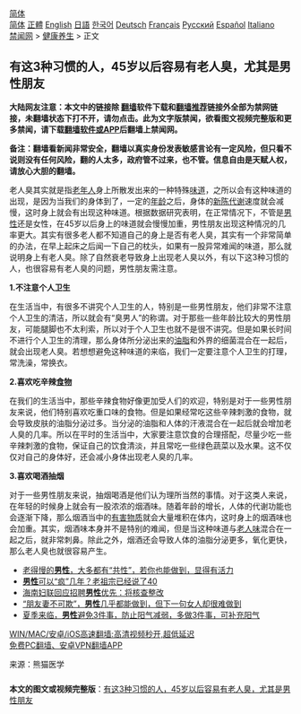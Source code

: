 <!-- 面包屑导航 --> <div class="breadcrumb"><!-- GTranslate: https://gtranslate.io/ -->  <div class="switcher notranslate">  <div class="selected">  <a href="#" onclick="return false;"> 简体</a>  </div>  <div class="option">  <a href="https://www.bannedbook.org" onclick="doGTranslate('zh-CN|zh-CN');jQuery('div.switcher div.selected a').html(jQuery(this).html());return false;" title="简体中文" class="nturl selected"> 简体</a>  <a href="https://www.bannedbook.org/zh-tw/" onclick="doGTranslate('zh-CN|zh-TW');jQuery('div.switcher div.selected a').html(jQuery(this).html());return false;" title="繁體中文" class="nturl"> 正體</a>  <a href="https://www.bannedbook.org/en/" onclick="doGTranslate('zh-CN|en');jQuery('div.switcher div.selected a').html(jQuery(this).html());return false;" title="English" class="nturl"> English</a>  <a href="https://www.bannedbook.org/ja/" onclick="doGTranslate('zh-CN|ja');jQuery('div.switcher div.selected a').html(jQuery(this).html());return false;" title="日本語" class="nturl"> 日語</a>  <a href="https://www.bannedbook.org/ko/" onclick="doGTranslate('zh-CN|ko');jQuery('div.switcher div.selected a').html(jQuery(this).html());return false;" title="한국어" class="nturl"> 한국어</a>  <a href="https://www.bannedbook.org/de/" onclick="doGTranslate('zh-CN|de');jQuery('div.switcher div.selected a').html(jQuery(this).html());return false;" title="Deutsch" class="nturl"> Deutsch</a>  <a href="https://www.bannedbook.org/fr/" onclick="doGTranslate('zh-CN|fr');jQuery('div.switcher div.selected a').html(jQuery(this).html());return false;" title="Français" class="nturl"> Français</a>  <a href="https://www.bannedbook.org/ru/" onclick="doGTranslate('zh-CN|ru');jQuery('div.switcher div.selected a').html(jQuery(this).html());return false;" title="Русский" class="nturl"> Русский</a>  <a href="https://www.bannedbook.org/es/" onclick="doGTranslate('zh-CN|es');jQuery('div.switcher div.selected a').html(jQuery(this).html());return false;" title="Español" class="nturl"> Español</a>  <a href="https://www.bannedbook.org/it/" onclick="doGTranslate('zh-CN|it');jQuery('div.switcher div.selected a').html(jQuery(this).html());return false;" title="Italiano" class="nturl"> Italiano</a>  </div>  </div>      <div class='breadcrumb-sub'><!-- Breadcrumb NavXT 6.3.0 --> <a href="https://www.bannedbook.org/" class="home">禁闻网</a> &gt; <a href="https://www.bannedbook.org/bnews/health/" class="category">健康养生</a> &gt; 正文</div></div><h2>有这3种习惯的人，45岁以后容易有老人臭，尤其是男性朋友</h2> <p class="notice"><b>大陆网友注意：本文中的链接除 <a href="https://github.com/bannedbook/fanqiang" >翻墙</a>软件下载和<a href="https://github.com/killgcd/justmysocks/blob/master/README.md">翻墙推荐</a>链接外全部为禁网链接，未翻墙状态下打不开，请勿点击。此为文字版禁闻，欲看图文视频完整版和更多禁闻，请下载<a href="https://github.com/bannedbook/fanqiang">翻墙软件或APP</a>后翻墙上禁闻网。</p><p>备注：翻墙看新闻非常安全，翻墙以真实身份发表敏感言论有一定风险，但只看不说则没有任何风险，翻的人太多，政府管不过来，也不管。信息自由是天赋人权，请放心大胆的翻墙。</b></p>  <div class="entry"> <p>老人臭其实就是指<a href="https://www.bannedbook.org/bnews/tag/%E8%80%81%E5%B9%B4%E4%BA%BA/" class="st_tag internal_tag" rel="tag" title="标签 老年人 下的日志">老年人</a>身上所散发出来的一种特殊<a href="https://www.bannedbook.org/bnews/tag/%E5%91%B3%E9%81%93/" class="st_tag internal_tag" rel="tag" title="标签 味道 下的日志">味道</a>，之所以会有这种味道的出现，是因为当我们的身体到了，一定的<a href="https://www.bannedbook.org/bnews/tag/%E5%B9%B4%E9%BE%84/" class="st_tag internal_tag" rel="tag" title="标签 年龄 下的日志">年龄</a>之后，身体的<a href="https://www.bannedbook.org/bnews/tag/%E6%96%B0%E9%99%88%E4%BB%A3%E8%B0%A2/" class="st_tag internal_tag" rel="tag" title="标签 新陈代谢 下的日志">新陈代谢</a>速度就会减慢，这时身上就会有出现这种味道。根据数据研究表明，在正常情况下，不管是<a href="https://www.bannedbook.org/bnews/tag/%E7%94%B7%E6%80%A7/" class="st_tag internal_tag" rel="tag" title="标签 男性 下的日志">男性</a>还是女性，在45岁以后身上的味道就会慢慢加重，男性朋友出现这种情况的几率更大。其实有很多老人都不知道自己的身上是否有老人臭，其实有一个非常简单的办法，在早上起床之后闻一下自己的枕头，如果有一股异常难闻的味道，那么就说明身上有老人臭。除了自然衰老导致身上出现老人臭以外，有以下这3种习惯的人，也很容易有老人臭的问题，男性朋友需注意。</p> <p><strong>1.不注意个人卫生</strong></p>  <p>在生活当中，有很多不讲究个人卫生的人，特别是一些男性朋友，他们非常不注意个人卫生的清洁，所以就会有“臭男人”的称谓。对于那些一些年龄比较大的男性朋友，可能腿脚也不太利索，所以对于个人卫生也就不是很不讲究。但是如果长时间不进行个人卫生的清理，那么身体所分泌出来的<a href="https://www.bannedbook.org/bnews/tag/%E6%B2%B9%E8%84%82/" class="st_tag internal_tag" rel="tag" title="标签 油脂 下的日志">油脂</a>和外界的细菌混合在一起后，就会出现老人臭。若想想避免这种味道的来临，我们一定要注意个人卫生的打理，常洗澡，常换衣。</p> <p><strong>2.喜欢吃辛辣<a href="https://www.bannedbook.org/bnews/tag/%e9%a3%9f%e7%89%a9/" class="st_tag internal_tag" rel="tag" title="标签 食物 下的日志">食物</a></strong></p>  <p>在我们的生活当中，那些辛辣食物好像更加受人们的欢迎，特别是对于一些男性朋友来说，他们特别喜欢吃重口味的食物。但是如果经常吃这些辛辣刺激的食物，就会导致皮肤的油脂分泌过多。当分泌的油脂和人体的汗液混合在一起后就会增加老人臭的几率。所以在平时的生活当中，大家要注意饮食的合理搭配，尽量少吃一些辛辣刺激的食物，保证自己的饮食清淡，并且常吃一些绿色蔬菜以及水果。这不仅仅对自己的身体好，还会减小身体出现老人臭的几率。</p> <p><strong>3.喜欢喝酒抽烟</strong></p>  <p>对于一些男性朋友来说，抽烟喝酒是他们认为理所当然的事情。对于这类人来说，在年轻的时候身上就会有一股浓浓的烟酒味。随着年龄的增长，人体的代谢功能也会逐渐下降，那么烟酒当中的<a href="https://www.bannedbook.org/bnews/tag/%E6%9C%89%E5%AE%B3%E7%89%A9%E8%B4%A8/" class="st_tag internal_tag" rel="tag" title="标签 有害物质 下的日志">有害物质</a>就会大量堆积在体内，这时身上的烟酒味也会加重。其实，烟酒味本身并不是特别的难闻，但是当这种味道与<a href="https://www.bannedbook.org/bnews/tag/%E8%80%81%E4%BA%BA%E5%91%B3/" class="st_tag internal_tag" rel="tag" title="标签 老人味 下的日志">老人味</a>混合在一起之后，就非常刺鼻。除此之外，烟酒还会导致人体的油脂分泌更多，氧化更快，那么老人臭也就很容易产生。</p> <ul class='op-related-articles' title='相关阅读'> <li><a href='https://www.bannedbook.org/bnews/lifebaike/20210719/1589815.html' target='_blank'>老得慢的<b>男性</b>，大多都有“共性”，若你也能做到，显得有活力</a></li> <li><a href='https://www.bannedbook.org/bnews/health/20210717/1588804.html' target='_blank'><b>男性</b>可以“疯”几年？老祖宗已经说了40</a></li> <li><a href='https://www.bannedbook.org/bnews/baitai/20210716/1588481.html' target='_blank'>海南妇联回应招聘<b>男性</b>优先：将核查整改</a></li> <li><a href='https://www.bannedbook.org/bnews/funmedia/20210713/1585990.html' target='_blank'>“朋友妻不可欺”，<b>男性</b>几乎都能做到，但下一句女人却很难做到</a></li> <li><a href='https://www.bannedbook.org/bnews/health/20210712/1585444.html' target='_blank'>夏季来临，<b>男性</b>避免3件事，防止阳气减弱，多做3件事，可补充阳气</a></li> </ul> <p class="texttj"> <a href="https://github.com/bannedbook/fanqiang/wiki/V2ray%E6%9C%BA%E5%9C%BA" target="_blank">WIN/MAC/安卓/iOS高速翻墙:高清视频秒开,超低延迟</a><br/> <a href="https://github.com/bannedbook/fanqiang/wiki/%E7%A6%81%E9%97%BB%E7%BD%91%E5%AE%89%E5%8D%93%E7%BF%BB%E5%A2%99%E6%96%B0%E9%97%BBAPP" target="_blank">免费PC翻墙、安卓VPN翻墙APP</a></p> <p> 来源：熊猫医学 </p><a name='sharetosocial'></a>  <div style="margin-bottom:5px;padding-bottom:5px;clear:both"> <div id="archive-pix-1" class="banner-ads"> <!-- AuctionX Display platform tag START --> <div id="26318x728x90x621x_ADSLOT2" clicktrack="%%CLICK_URL_ESC%%"></div> <!-- AuctionX Display platform tag END --> </div> <div id="archive-pix-2" class="banner-ads"> <!-- AuctionX Display platform tag START --> <div id="26315x300x250x621x_ADSLOT2" clicktrack="%%CLICK_URL_ESC%%"></div> <!-- AuctionX Display platform tag END --> </div> </div>  <div id="archive-pix-1" class="banner-ads"> <!-- AuctionX Display platform tag START --> <div id="26318x728x90x621x_ADSLOT3" clicktrack="%%CLICK_URL_ESC%%"></div> <!-- AuctionX Display platform tag END --> </div> <div><b>本文的图文或视频完整版</b>：<a href='https://www.bannedbook.org/bnews/health/20210720/1590675.html'>有这3种习惯的人，45岁以后容易有老人臭，尤其是男性朋友</a></div>  </div><!--END ENTRY--> 